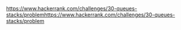 https://www.hackerrank.com/challenges/30-queues-stacks/problemhttps://www.hackerrank.com/challenges/30-queues-stacks/problem
